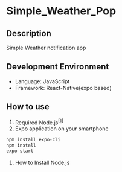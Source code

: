 # Simple_Weather_Pop

## Description
Simple Weather notification app

## Development Environment
- Language: JavaScript
- Framework: React-Native(expo based)

## How to use
1. Required Node.js<sup><a href="#fn1">[1]</a></sup>
2. Expo application on your smartphone

```bash
npm install expo-cli
npm install
expo start 
```

<ol class="footnotes-list">
<li id="fn1><a href="https://drive.google.com/open?id=1RFRL2699Zgb4Kc--TvgFVF4LjbprDSsM_OYtBnjnTsc">How to Install Node.js</a></li>
</ol>
